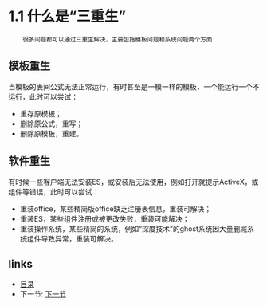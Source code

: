 # 1.1 什么是“三重生”
		很多问题都可以通过三重生解决，主要包括模板问题和系统问题两个方面

## 模板重生
当模板的表间公式无法正常运行，有时甚至是一模一样的模板，一个能运行一个不运行，此时可以尝试：

 * 重存原模板；
 * 删除原公式，重写；
 * 删除原模板，重建。

## 软件重生
有时候一些客户端无法安装ES，或安装后无法使用，例如打开就提示ActiveX，或组件等错误，此时可以尝试：

 * 重装office，某些精简版office缺乏注册表信息，重装可解决；
 * 重装ES，某些组件注册或被更改失败，重装可能解决；
 * 重装操作系统，某些精简的系统，例如“深度技术”的ghost系统因大量删减系统组件导致异常，重装可解决。
 
## links
  * [目录](<preface.md>)
  * 下一节: [下一节](<01.2.md>)
